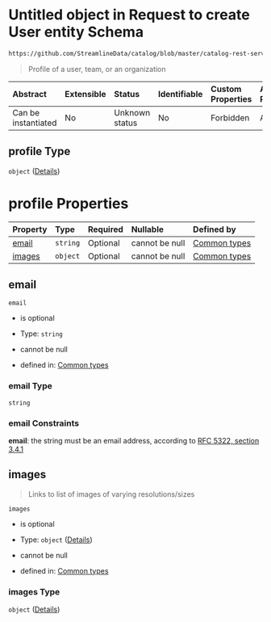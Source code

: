 # Untitled object in Request to create User entity Schema

```txt
https://github.com/StreamlineData/catalog/blob/master/catalog-rest-service/src/main/resources/json/schema/api/teams/createUser.json#/properties/profile
```



> Profile of a user, team, or an organization

| Abstract            | Extensible | Status         | Identifiable | Custom Properties | Additional Properties | Access Restrictions | Defined In                                                                  |
| :------------------ | :--------- | :------------- | :----------- | :---------------- | :-------------------- | :------------------ | :-------------------------------------------------------------------------- |
| Can be instantiated | No         | Unknown status | No           | Forbidden         | Allowed               | none                | [createUser.json*](../out/api/teams/createUser.json "open original schema") |

## profile Type

`object` ([Details](common-definitions-profile.md))

# profile Properties

| Property          | Type     | Required | Nullable       | Defined by                                                                                                                                                                                                                        |
| :---------------- | :------- | :------- | :------------- | :-------------------------------------------------------------------------------------------------------------------------------------------------------------------------------------------------------------------------------- |
| [email](#email)   | `string` | Optional | cannot be null | [Common types](common-definitions-profile-properties-email.md "https://github.com/StreamlineData/catalog/blob/master/catalog-rest-service/src/main/resources/json/schema/type/common.json#/definitions/profile/properties/email") |
| [images](#images) | `object` | Optional | cannot be null | [Common types](common-definitions-imagelist.md "https://github.com/StreamlineData/catalog/blob/master/catalog-rest-service/src/main/resources/json/schema/type/common.json#/definitions/profile/properties/images")               |

## email



`email`

*   is optional

*   Type: `string`

*   cannot be null

*   defined in: [Common types](common-definitions-profile-properties-email.md "https://github.com/StreamlineData/catalog/blob/master/catalog-rest-service/src/main/resources/json/schema/type/common.json#/definitions/profile/properties/email")

### email Type

`string`

### email Constraints

**email**: the string must be an email address, according to [RFC 5322, section 3.4.1](https://tools.ietf.org/html/rfc5322 "check the specification")

## images



> Links to list of images of varying resolutions/sizes

`images`

*   is optional

*   Type: `object` ([Details](common-definitions-imagelist.md))

*   cannot be null

*   defined in: [Common types](common-definitions-imagelist.md "https://github.com/StreamlineData/catalog/blob/master/catalog-rest-service/src/main/resources/json/schema/type/common.json#/definitions/profile/properties/images")

### images Type

`object` ([Details](common-definitions-imagelist.md))
